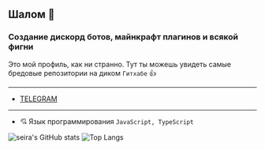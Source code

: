 ## Шалом 👋
### Создание дискорд ботов, майнкрафт плагинов и всякой фигни

Это мой профиль, как ни странно. Тут ты можешь увидеть самые бредовые репозитории на диком `Гитхабе` 👍

---
- [TELEGRAM](https://t.me/seiracode)
---

- 💘 Язык программирования `JavaScript, TypeScript`

![seira's GitHub stats](https://github-readme-stats.vercel.app/api?username=seira-code&count_private=true&theme=tokyonight)
![Top Langs](https://github-readme-stats.vercel.app/api/top-langs/?username=seira-code&layout=compact&theme=tokyonight)
